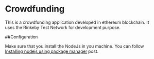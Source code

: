 # Crowdfunding
This is a crowdfunding application developed in ethereum blockchain. It uses the Rinkeby Test Network for development purpose.

##Configuration

Make sure that you install the NodeJs in you machine.  You can follow [Installing nodejs using package manager](https://nodejs.org/en/download/package-manager/) post.
